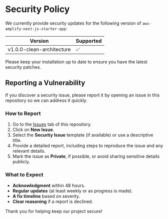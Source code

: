 # Security Policy

We currently provide security updates for the following version of `aws-amplify-next-js-starter-app`:

| Version                 | Supported |
|-------------------------|-----------|
| v1.0.0-clean-architecture      | ✅        |

Please keep your installation up to date to ensure you have the latest security patches.

## Reporting a Vulnerability

If you discover a security issue, please report it by opening an issue in this repository so we can address it quickly.

### How to Report

1. Go to the [Issues](../../issues) tab of this repository.
2. Click on **New Issue**.
3. Select the **Security Issue** template (if available) or use a descriptive title.
4. Provide a detailed report, including steps to reproduce the issue and any relevant details.
5. Mark the issue as **Private**, if possible, or avoid sharing sensitive details publicly.

### What to Expect

- **Acknowledgment** within 48 hours.  
- **Regular updates** (at least weekly or as progress is made).  
- **A fix timeline** based on severity.  
- **Clear reasoning** if a report is declined.  

Thank you for helping keep our project secure!
